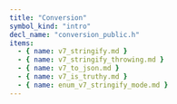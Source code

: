 ```yaml
---
title: "Conversion"
symbol_kind: "intro"
decl_name: "conversion_public.h"
items:
  - { name: v7_stringify.md }
  - { name: v7_stringify_throwing.md }
  - { name: v7_to_json.md }
  - { name: v7_is_truthy.md }
  - { name: enum_v7_stringify_mode.md }
---
```




